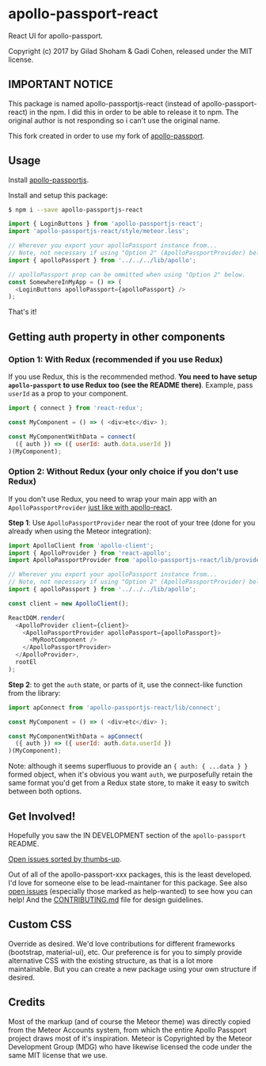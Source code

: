 # apollo-passport-react

React UI for apollo-passport.

Copyright (c) 2017 by Gilad Shoham & Gadi Cohen, released under the MIT license.

## IMPORTANT NOTICE
This package is named apollo-passportjs-react (instead of apollo-passport-react) in the npm.
I did this in order to be able to release it to npm.
The original author is not responding so i can't use the original name.

This fork created in order to use my fork of [apollo-passport](https://www.npmjs.com/package/apollo-passportjs).

## Usage

Install [apollo-passportjs](https://www.npmjs.com/package/apollo-passportjs).

Install and setup this package:

```sh
$ npm i --save apollo-passportjs-react
```

```js
import { LoginButtons } from 'apollo-passportjs-react';
import 'apollo-passportjs-react/style/meteor.less';

// Wherever you export your apolloPassport instance from...
// Note, not necessary if using "Option 2" (ApolloPassportProvider) below.
import { apolloPassport } from '../../../lib/apollo';

// apolloPassport prop can be ommitted when using "Option 2" below.
const SomewhereInMyApp = () => (
  <LoginButtons apolloPassport={apolloPassport} />
);
```

That's it!

## Getting auth property in other components

### Option 1: With Redux (recommended if you use Redux)

If you use Redux, this is the recommended method.  **You need to have setup `apollo-passport` to use Redux too (see the README there)**.  Example, pass `userId` as a prop to your component.

```js
import { connect } from 'react-redux';

const MyComponent = () => ( <div>etc</div> );

const MyComponentWithData = connect(
  ({ auth }) => ({ userId: auth.data.userId })
)(MyComponent);
```

### Option 2: Without Redux (your only choice if you don't use Redux)

If you don't use Redux, you need to wrap your main app with an `ApolloPassportProvider` [just like with apollo-react](http://dev.apollodata.com/react/initialization.html#creating-provider).

**Step 1**: Use `ApolloPassportProvider` near the root of your tree (done for you already when using the Meteor integration):

```js
import ApolloClient from 'apollo-client';
import { ApolloProvider } from 'react-apollo';
import ApolloPassportProvider from 'apollo-passportjs-react/lib/provider';

// Wherever you export your apolloPassport instance from...
// Note, not necessary if using "Option 2" (ApolloPassportProvider) below.
import { apolloPassport } from '../../../lib/apollo';

const client = new ApolloClient();

ReactDOM.render(
  <ApolloProvider client={client}>
    <ApolloPassportProvider apolloPassport={apolloPassport}>
      <MyRootComponent />
    </ApolloPassportProvider>
  </ApolloProvider>,
  rootEl
);
```

**Step 2**: to get the `auth` state, or parts of it, use the connect-like function from the library:

```js
import apConnect from 'apollo-passportjs-react/lib/connect';

const MyComponent = () => ( <div>etc</div> );

const MyComponentWithData = apConnect(
  ({ auth }) => ({ userId: auth.data.userId })
)(MyComponent);
```

Note: although it seems superfluous to provide an `{ auth: { ...data } }` formed object, when it's obvious you want `auth`, we purposefully retain the same format you'd get from a Redux state store, to make it easy to switch between both options.

## Get Involved!

Hopefully you saw the IN DEVELOPMENT section of the `apollo-passport` README.

[Open issues sorted by thumbs-up](https://github.com/GiladShoham/apollo-passportjs-react/issues?q=is%3Aissue+is%3Aopen+sort%3Areactions-%2B1-desc).

Out of all of the apollo-passport-xxx packages, this is the least developed.  I'd love for someone else to be lead-maintaner for this package.  See also [open issues](https://github.com/GiladShoham/apollo-passportjs-react/issues) (especially those marked as help-wanted) to see how you can help!  And the [CONTRIBUTING.md](CONTRIBUTING.md) file for design guidelines.

## Custom CSS

Override as desired.  We'd love contributions for different frameworks (bootstrap, material-ui), etc.  Our preference is for you to simply provide alternative CSS with the existing structure, as that is a lot more maintainable.  But you can create a new package using your own structure if desired.

## Credits

Most of the markup (and of course the Meteor theme) was directly copied from the Meteor Accounts system, from which the entire Apollo Passport project draws most of it's inspiration.  Meteor is Copyrighted by the Meteor Development Group (MDG) who have likewise licensed the code under the same MIT license that we use.
